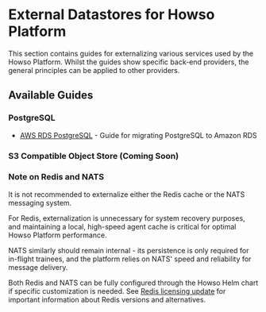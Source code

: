 # External Datastores for Howso Platform

This section contains guides for externalizing various services used by the Howso Platform.  Whilst the guides show specific back-end providers, the general principles can be applied to other providers.

## Available Guides

### PostgreSQL
- [AWS RDS PostgreSQL](postgres/aws-rds/README.md) - Guide for migrating PostgreSQL to Amazon RDS

### S3 Compatible Object Store (Coming Soon)

### Note on Redis and NATS
It is not recommended to externalize either the Redis cache or the NATS messaging system.

For Redis, externalization is unnecessary for system recovery purposes, and maintaining a local, high-speed agent cache is critical for optimal Howso Platform performance.

NATS similarly should remain internal - its persistence is only required for in-flight trainees, and the platform relies on NATS' speed and reliability for message delivery.

Both Redis and NATS can be fully configured through the Howso Helm chart if specific customization is needed. See [Redis licensing update](../../redis-license-update.md) for important information about Redis versions and alternatives.
